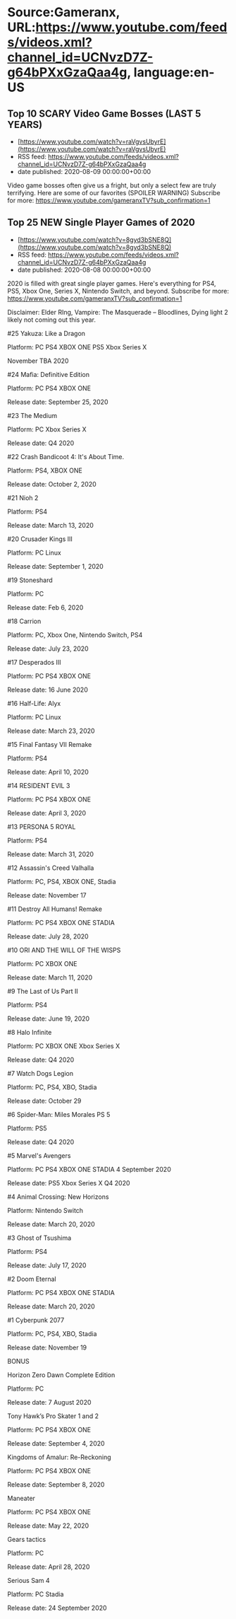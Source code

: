 # Source:Gameranx, URL:https://www.youtube.com/feeds/videos.xml?channel_id=UCNvzD7Z-g64bPXxGzaQaa4g, language:en-US

## Top 10 SCARY Video Game Bosses (LAST 5 YEARS)
 - [https://www.youtube.com/watch?v=raVgvsUbyrE](https://www.youtube.com/watch?v=raVgvsUbyrE)
 - RSS feed: https://www.youtube.com/feeds/videos.xml?channel_id=UCNvzD7Z-g64bPXxGzaQaa4g
 - date published: 2020-08-09 00:00:00+00:00

Video game bosses often give us a fright, but only a select few are truly terrifying. Here are some of our favorites (SPOILER WARNING)
Subscribe for more: https://www.youtube.com/gameranxTV?sub_confirmation=1

## Top 25 NEW Single Player Games of 2020
 - [https://www.youtube.com/watch?v=8gyd3bSNE8Q](https://www.youtube.com/watch?v=8gyd3bSNE8Q)
 - RSS feed: https://www.youtube.com/feeds/videos.xml?channel_id=UCNvzD7Z-g64bPXxGzaQaa4g
 - date published: 2020-08-08 00:00:00+00:00

2020 is filled with great single player games. Here's everything for PS4, PS5, Xbox One, Series X, Nintendo Switch, and beyond.
Subscribe for more: https://www.youtube.com/gameranxTV?sub_confirmation=1

Disclaimer: Elder RIng, Vampire: The Masquerade – Bloodlines, Dying light 2 likely not coming out this year.


#25 Yakuza: Like a Dragon 

Platform: PC PS4 XBOX ONE PS5 Xbox Series X

 November TBA 2020





#24 Mafia: Definitive Edition

Platform: PC PS4 XBOX ONE

Release date: September 25, 2020





#23 The Medium

Platform: PC Xbox Series X

Release date: Q4 2020



#22 Crash Bandicoot 4: It's About Time. 

Platform: PS4, XBOX ONE

Release date: October 2, 2020





#21 Nioh 2

Platform: PS4

Release date: March 13, 2020





#20 Crusader Kings III 

Platform: PC Linux

Release date: September 1, 2020





#19 Stoneshard

Platform: PC

Release date: Feb 6, 2020



#18 Carrion

Platform: PC, Xbox One, Nintendo Switch, PS4

Release date: July 23, 2020





#17 Desperados III

Platform: PC PS4 XBOX ONE

Release date: 16 June 2020



#16 Half-Life: Alyx

Platform: PC Linux

Release date:  March 23, 2020



#15 Final Fantasy VII Remake

Platform: PS4

Release date: April 10, 2020



#14 RESIDENT EVIL 3

Platform: PC PS4 XBOX ONE

Release date: April 3, 2020



#13 PERSONA 5 ROYAL

Platform: PS4

Release date: March 31, 2020



#12 Assassin's Creed Valhalla 

Platform: PC, PS4, XBOX ONE, Stadia

Release date: November 17



#11 Destroy All Humans! Remake

Platform: PC PS4 XBOX ONE STADIA

Release date: July 28, 2020



#10 ORI AND THE WILL OF THE WISPS

Platform: PC XBOX ONE

Release date: March 11, 2020



#9 The Last of Us Part II

Platform: PS4

Release date:  June 19, 2020



#8 Halo Infinite

Platform: PC XBOX ONE Xbox Series X

Release date: Q4 2020



#7 Watch Dogs Legion 

Platform: PC, PS4, XBO, Stadia

Release date: October 29 



#6 Spider-Man: Miles Morales PS 5

Platform: PS5

Release date: Q4 2020



#5 Marvel's Avengers

Platform: PC PS4 XBOX ONE STADIA 4 September 2020

Release date: PS5 Xbox Series X Q4 2020



#4 Animal Crossing: New Horizons 

Platform: Nintendo Switch

Release date: March 20, 2020



#3 Ghost of Tsushima

Platform: PS4

Release date: July 17, 2020



#2 Doom Eternal 

Platform: PC PS4 XBOX ONE STADIA

Release date: March 20, 2020



#1 Cyberpunk 2077

Platform: PC, PS4, XBO, Stadia

Release date: November 19



BONUS

Horizon Zero Dawn Complete Edition

Platform: PC

Release date: 7 August 2020



Tony Hawk’s Pro Skater 1 and 2

Platform:  PC PS4 XBOX ONE

Release date: September 4, 2020



Kingdoms of Amalur: Re-Reckoning

Platform: PC PS4 XBOX ONE

Release date: September 8, 2020



Maneater

Platform: PC PS4 XBOX ONE

Release date: May 22, 2020



Gears tactics

Platform: PC

Release date: April 28, 2020



Serious Sam 4

Platform: PC Stadia

Release date: 24 September 2020

